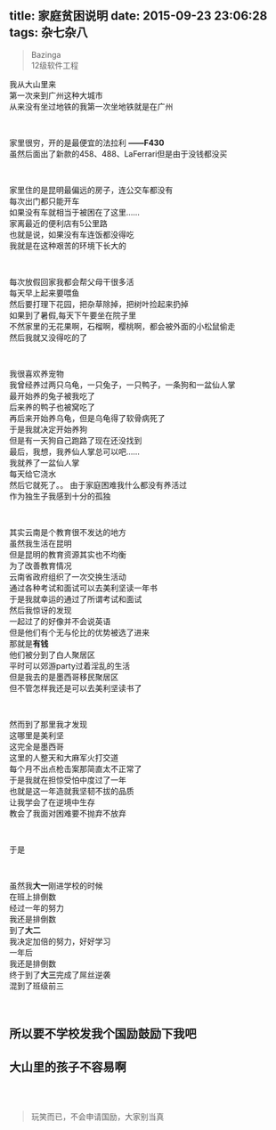 title: 家庭贫困说明
date: 2015-09-23 23:06:28
tags: 杂七杂八
---


>Bazinga  
>12级软件工程

我从大山里来  
第一次来到广州这种大城市  
从来没有坐过地铁的我第一次坐地铁就是在广州

<!--more-->

<br>

家里很穷，开的是最便宜的法拉利 **——F430**  
虽然后面出了新款的458、488、LaFerrari但是由于没钱都没买

<br>  

家里住的是昆明最偏远的房子，连公交车都没有   
每次出门都只能开车  
如果没有车就相当于被困在了这里……  
家离最近的便利店有5公里路  
也就是说，如果没有车连饭都没得吃  
我就是在这种艰苦的环境下长大的

<br>

每次放假回家我都会帮父母干很多活  
每天早上起来要喂鱼  
然后要打理下花园，把杂草除掉，把树叶捡起来扔掉  
如果到了暑假,每天下午要坐在院子里  
不然家里的无花果啊，石榴啊，樱桃啊，都会被外面的小松鼠偷走  
然后我就又没得吃的了

<br>

我很喜欢养宠物  
我曾经养过两只乌龟，一只兔子，一只鸭子，一条狗和一盆仙人掌   
最开始养的兔子被我吃了  
后来养的鸭子也被窝吃了  
再后来开始养乌龟，但是乌龟得了软骨病死了  
于是我就决定开始养狗  
但是有一天狗自己跑路了现在还没找到  
最后，我想，我养仙人掌总可以吧……  
我就养了一盆仙人掌  
每天给它浇水  
然后它就死了。。
由于家庭困难我什么都没有养活过  
作为独生子我感到十分的孤独

<br>

其实云南是个教育很不发达的地方    
虽然我生活在昆明  
但是昆明的教育资源其实也不均衡  
为了改善教育情况  
云南省政府组织了一次交换生活动  
通过各种考试和面试可以去美利坚读一年书  
于是我就幸运的通过了所谓考试和面试  
然后我惊讶的发现  
一起过了的好像并不会说英语  
但是他们有个无与伦比的优势被选了进来  
那就是**有钱**  
他们被分到了白人聚居区    
平时可以郊游party过着淫乱的生活  
但是我去的是墨西哥移民聚居区  
但不管怎样我还是可以去美利坚读书了

<br>
  
然而到了那里我才发现  
这哪里是美利坚    
这完全是墨西哥  
这里的人整天和大麻军火打交道  
每个月不出点枪击案那简直太不正常了   
于是我就在担惊受怕中度过了一年  
也就是这一年造就我坚韧不拔的品质  
让我学会了在逆境中生存  
教会了我面对困难要不抛弃不放弃 

<br> 

于是

<br>

虽然我**大一**刚进学校的时候  
在班上排倒数  
经过一年的努力  
我还是排倒数  
到了**大二**  
我决定加倍的努力，好好学习  
一年后  
我还是排倒数  
终于到了**大三**完成了屌丝逆袭  
混到了班级前三  


<br>


## 所以要不学校发我个国励鼓励下我吧
## 大山里的孩子不容易啊

<br>
<br>

>玩笑而已，不会申请国励，大家别当真
